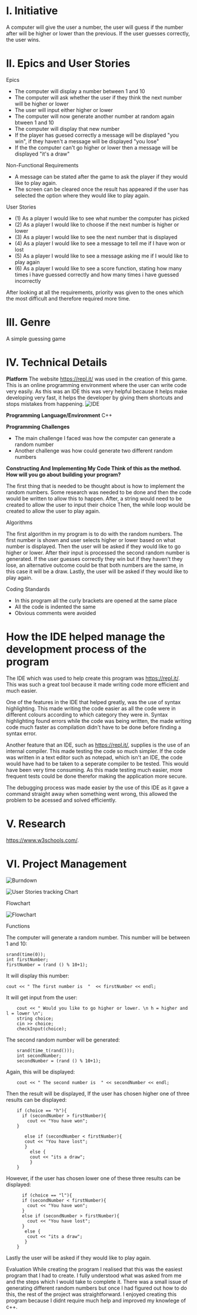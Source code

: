  # l. Initiative 
A computer will give the user a number, the user will guess if the number after will be higher or lower than the previous. If the user guesses correctly, the user wins. 



 # ll. Epics and User Stories
 
 
 Epics
 
 
- The computer will display a number between 1 and 10 
- The computer will ask whether the user if they think the next number will be higher or lower
- The user will input either higher or lower
- The computer will now generate another number at random again btween 1 and 10 
- The computer will display that new number
- If the player has guesed correctly a message will be displayed "you win", if they haven't a message will be displayed "you lose"
- If the the computer can't go higher or lower then a message will be displayed "it's a draw"


Non-Functional Requirements
- A message can be stated after the game to ask the player if they would like to play again.
- The screen can be cleared once the result has appeared if the user has selected the option where they would like to play again.


User Stories


- (1) As a player I would like to see what number the computer has picked
- (2) As a player I would like to choose if the next number is higher or lower
- (3) As a player I would like to see the next number that is displayed
- (4) As a player I would like to see a message to tell me if I have won or lost 
- (5) As a player I would like to see a message asking me if I would like to play again
- (6) As a player I would like to see a score function, stating how many times i have guessed correctly and how many times i have guessed incorrectly

After looking at all the requirements, priority was given to the ones which the most difficult and therefore required more time.  


# lll. Genre
A simple guessing game

# lV. Technical Details


**Platform**
The website https://repl.it/ was used in the creation of this game. This is an online programming environment where the user can write code very easily. As this was an IDE this was very helpful because it helps make developing very fast, it helps the developer by giving them shortcuts and stops mistakes from happening.
![IDE](https://i.imgur.com/ePeDgWo.png)

**Programming Language/Environment**
C++


**Programming Challenges**
- The main challenge I faced was how the computer can generate a random number
- Another challenge was how could generate two different random numbers


**Constructing And Implementing My Code Think of this as the method. How will you go about building your program?**


The first thing that is needed to be thought about is how to implement the random numbers. Some research was needed to be done and then the code would be written to allow this to happen. After, a string would need to be created to allow the user to input their choice Then, the while loop would be created to allow the user to play again.


Algorithms

The first algorithm in my program is to do with the random numbers. The first number is shown and user selects higher or lower based on what number is displayed. Then the user will be asked if they would like to go higher or lower. After their input is processed the second random number is generated. If the user guesses correctly they win but if they haven't they lose, an alternative outcome could be that both numbers are the same, in this case it will be a draw. Lastly, the user will be asked if they would like to play again. 

Coding Standards

- In this program all the curly brackets are opened at the same place
- All the code is indented the same 
- Obvious comments were avoided 


# How the IDE helped manage the development process of the program


The IDE which was used to help create this program was https://repl.it/. This was such a great tool because it made writing code more efficient and much easier. 

One of the features in the IDE that helped greatly, was the use of syntax highlighting. This made writing the code easier as all the code were in different colours according to which category they were in. Syntax highlighting found errors while the code was being written, the made writing code much faster as compilation didn't have to be done before finding a syntax error.

Another feature that an IDE, such as https://repl.it/, supplies is the use of an internal compiler. This made testing the code so much simpler. If the code was written in a text editor such as notepad, which isn't an IDE, the code would have had to be taken to a seperate compiler to be tested. This would have been very time consuming. As this made testing much easier, more frequent tests could be done therefor making the application more secure.

The debugging process was made easier by the use of this IDE as it gave a command straight away when something went wrong, this allowed the problem to be acessed and solved efficiently.  




# V. Research

https://www.w3schools.com/. 


# VI. Project Management


![Burndown](https://i.imgur.com/4EljmRf.png)



![User Stories tracking Chart](https://i.imgur.com/zdacKKz.png)


Flowchart


![Flowchart](https://i.imgur.com/qjTRYkp.png)



Functions


The computer will generate a random number. This number will be between 1 and 10: 

    srand(time(0));
    int firstNumber;
    firstNumber = (rand () % 10+1);


It will display this number:
    
    cout << " The first number is  "  << firstNumber << endl;
    
It will get input from the user:
    
        cout << " Would you like to go higher or lower. \n h = higher and l = lower \n";
        string choice;
        cin >> choice;
        checkInput(choice);
        
The second random number will be generated:
        
        srand(time_t(rand()));
        int secondNumber;
        secondNumber = (rand () % 10+1);

Again, this will be displayed:
        
        cout << " The second number is  " << secondNumber << endl;
        
Then the result will be displayed, If the user has chosen higher one of three results can be displayed:        
        
        if (choice == "h"){
          if (secondNumber > firstNumber){
            cout << "You have won"; 
        }
   
           else if (secondNumber < firstNumber){
           cout << "You have lost";
           }
             else {
             cout << "its a draw";
             }
        }
However, if the user has chosen lower one of these three results can be displayed:
        
          if (choice == "l"){
          if (secondNumber < firstNumber){
            cout << "You have won";
          }
          else if (secondNumber > firstNumber){
            cout << "You have lost";
          }
           else {
            cout << "its a draw";
           }
        }
 Lastly the user will be asked if they would like to play again.
        

Evaluation 
While creating the program I realised that this was the easiest program that I had to create. I fully understood what was asked from me and the steps which I would take to complete it. There was a small issue of generating different random numbers but once I had figured out how to do this, the rest of the project was straightforward. I enjoyed creating this program because I didnt require much help and improved my knowlege of c++.






